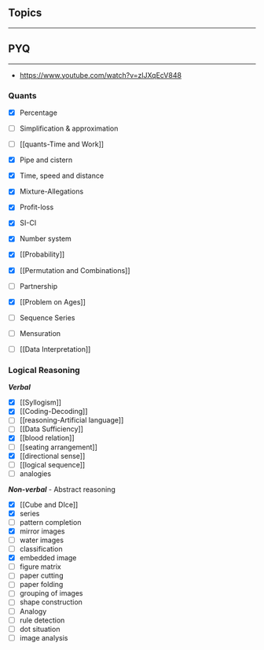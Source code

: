 ## Topics
---
## PYQ
---
- https://www.youtube.com/watch?v=zlJXqEcV848
### Quants

- [x] Percentage
- [ ] Simplification & approximation
- [ ] [[quants-Time and Work]]
- [x] Pipe and cistern
- [x] Time, speed and distance
- [x] Mixture-Allegations
- [x] Profit-loss
- [x] SI-CI
- [x] Number system
- [x] [[Probability]]
- [x] [[Permutation and Combinations]]
- [ ] Partnership
- [x] [[Problem on Ages]]
- [ ] Sequence Series
- [ ] Mensuration
- [ ] [[Data Interpretation]]



### Logical Reasoning
***Verbal***
- [x] [[Syllogism]]
- [x] [[Coding-Decoding]]
- [ ] [[reasoning-Artificial language]]
- [ ] [[Data Sufficiency]]
- [x] [[blood relation]]
- [ ] [[seating arrangement]]
- [x] [[directional sense]]
- [ ] [[logical sequence]]
- [ ] analogies

***Non-verbal*** - Abstract reasoning
- [x] [[Cube and DIce]]
- [x] series
- [ ] pattern completion
- [x] mirror images
- [ ] water images
- [ ] classification
- [x] embedded image
- [ ] figure matrix
- [ ] paper cutting
- [ ] paper folding
- [ ] grouping of images
- [ ] shape construction
- [ ] Analogy
- [ ] rule detection
- [ ] dot situation
- [ ] image analysis
